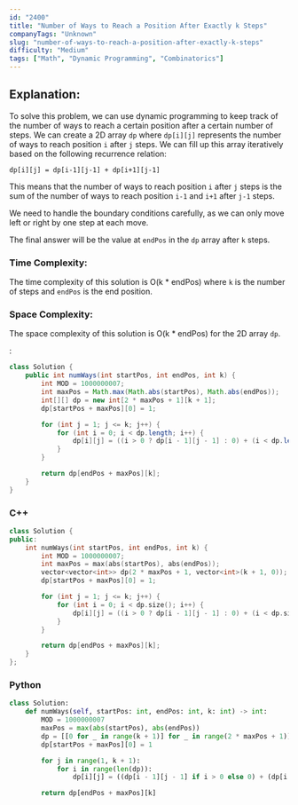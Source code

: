 ```yaml
---
id: "2400"
title: "Number of Ways to Reach a Position After Exactly k Steps"
companyTags: "Unknown"
slug: "number-of-ways-to-reach-a-position-after-exactly-k-steps"
difficulty: "Medium"
tags: ["Math", "Dynamic Programming", "Combinatorics"]
---
```


## Explanation:
To solve this problem, we can use dynamic programming to keep track of the number of ways to reach a certain position after a certain number of steps. We can create a 2D array `dp` where `dp[i][j]` represents the number of ways to reach position `i` after `j` steps. We can fill up this array iteratively based on the following recurrence relation:
```
dp[i][j] = dp[i-1][j-1] + dp[i+1][j-1]
```
This means that the number of ways to reach position `i` after `j` steps is the sum of the number of ways to reach position `i-1` and `i+1` after `j-1` steps.

We need to handle the boundary conditions carefully, as we can only move left or right by one step at each move.

The final answer will be the value at `endPos` in the `dp` array after `k` steps.

### Time Complexity:
The time complexity of this solution is O(k * endPos) where `k` is the number of steps and `endPos` is the end position.

### Space Complexity:
The space complexity of this solution is O(k * endPos) for the 2D array `dp`.

:

```java
class Solution {
    public int numWays(int startPos, int endPos, int k) {
        int MOD = 1000000007;
        int maxPos = Math.max(Math.abs(startPos), Math.abs(endPos));
        int[][] dp = new int[2 * maxPos + 1][k + 1];
        dp[startPos + maxPos][0] = 1;

        for (int j = 1; j <= k; j++) {
            for (int i = 0; i < dp.length; i++) {
                dp[i][j] = ((i > 0 ? dp[i - 1][j - 1] : 0) + (i < dp.length - 1 ? dp[i + 1][j - 1] : 0)) % MOD;
            }
        }

        return dp[endPos + maxPos][k];
    }
}
```

### C++
```cpp
class Solution {
public:
    int numWays(int startPos, int endPos, int k) {
        int MOD = 1000000007;
        int maxPos = max(abs(startPos), abs(endPos));
        vector<vector<int>> dp(2 * maxPos + 1, vector<int>(k + 1, 0));
        dp[startPos + maxPos][0] = 1;

        for (int j = 1; j <= k; j++) {
            for (int i = 0; i < dp.size(); i++) {
                dp[i][j] = ((i > 0 ? dp[i - 1][j - 1] : 0) + (i < dp.size() - 1 ? dp[i + 1][j - 1] : 0)) % MOD;
            }
        }

        return dp[endPos + maxPos][k];
    }
};
```

### Python
```python
class Solution:
    def numWays(self, startPos: int, endPos: int, k: int) -> int:
        MOD = 1000000007
        maxPos = max(abs(startPos), abs(endPos))
        dp = [[0 for _ in range(k + 1)] for _ in range(2 * maxPos + 1)]
        dp[startPos + maxPos][0] = 1

        for j in range(1, k + 1):
            for i in range(len(dp)):
                dp[i][j] = ((dp[i - 1][j - 1] if i > 0 else 0) + (dp[i + 1][j - 1] if i < len(dp) - 1 else 0)) % MOD

        return dp[endPos + maxPos][k]
```